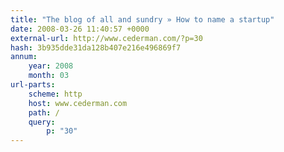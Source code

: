 ```yaml
---
title: "The blog of all and sundry » How to name a startup"
date: 2008-03-26 11:40:57 +0000
external-url: http://www.cederman.com/?p=30
hash: 3b935dde31da128b407e216e496869f7
annum:
    year: 2008
    month: 03
url-parts:
    scheme: http
    host: www.cederman.com
    path: /
    query:
        p: "30"
---
```



